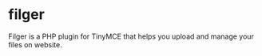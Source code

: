# filger
Filger is a PHP plugin for TinyMCE that helps you upload and manage your files on website.

